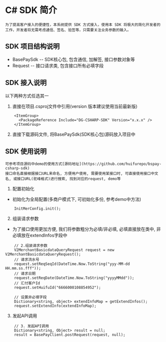 # C# SDK 简介
    为了提高客户接入的便捷性，本系统提供 SDK 方式接入，使用本 SDK 将极大的简化开发者的工作，开发者将无需考虑通信、签名、验签等，只需要关注业务参数的输入。

## SDK 项目结构说明
- BasePaySdk -- SDK核心包, 包含通信, 加解签, 接口参数对象等
- Request -- 接口请求类, 包含接口所有必填字段

## SDK 接入说明 
以下两种方式任选其一
1. 直接在项目.csproj文件中引用(version 版本建议使用当前最新版)
```
    <ItemGroup>
      <PackageReference Include="DG-CSHARP-SDK" Version="x.x.x" />
    </ItemGroup>
```
2. 直接下载源码文件, 将BasePaySdk(SDK核心包)源码放入项目中


## SDK 使用说明
    可参考项目源码中demo的使用方式[源码地址](https://github.com/huifurepo/bspay-csharp-sdk)
    接口命名直接根据接口URL来命名, 方便用户使用, 需要使用某接口时, 可直接使用接口中文名, 或接口URL(驼峰格式)进行搜索, 找到对应的request, demo等

1. 配置初始化
- 初始化为全局配置(多商户模式下, 可初始化多份, 参考demo中方法)
```
    InitMerConfig.init();
```

2. 组装请求参数
- 为了接口使用更加方便, 我们将参数粗分为必填/非必填, 必填直接放在类中, 非必填放在extendInfos字段中
```
    // 2.组装请求参数
    V2MerchantBasicdataQueryRequest request = new V2MerchantBasicdataQueryRequest();
    // 请求流水号
    request.setReqSeqId(DateTime.Now.ToString("yyy-MM-dd HH.mm.ss.fff"));
    // 请求日期
    request.setReqDate(DateTime.Now.ToString("yyyyMMdd"));
    // 汇付客户Id
    request.setHuifuId("6666000108854952");

    // 设置非必填字段
    Dictionary<string, object> extendInfoMap = getExtendInfos();
    request.setExtendInfo(extendInfoMap);
```

3. 发起API调用
```
    // 3. 发起API调用
    Dictionary<string, Object> result = null;
    result = BasePayClient.postRequest(request, null);
```